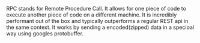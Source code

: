 RPC stands for Remote Procedure Call. It allows for one piece of code to execute another piece of code on a different machine. It is incredibly performant out of the box and typically outperforms a regular REST api in the same context. It works by sending a encoded(zipped) data in a specioal way using googles protobuffer. 